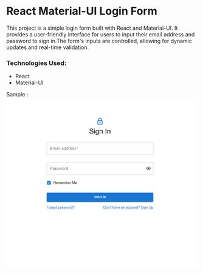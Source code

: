 <h1>React Material-UI Login Form</h1>
<p>This project is a simple login form built with React and Material-UI. It provides a user-friendly interface for users to input their email address and password to sign in.The form's inputs are controlled, allowing for dynamic updates and real-time validation.</p>
<h3>Technologies Used:</h3>
<ul>
  <li>React</li>
  <li>Material-UI</li>
</ul>

Sample : 
![Login Page](https://github.com/jeevanbabu7/React/blob/main/Login_form/Login.png?raw=true)

